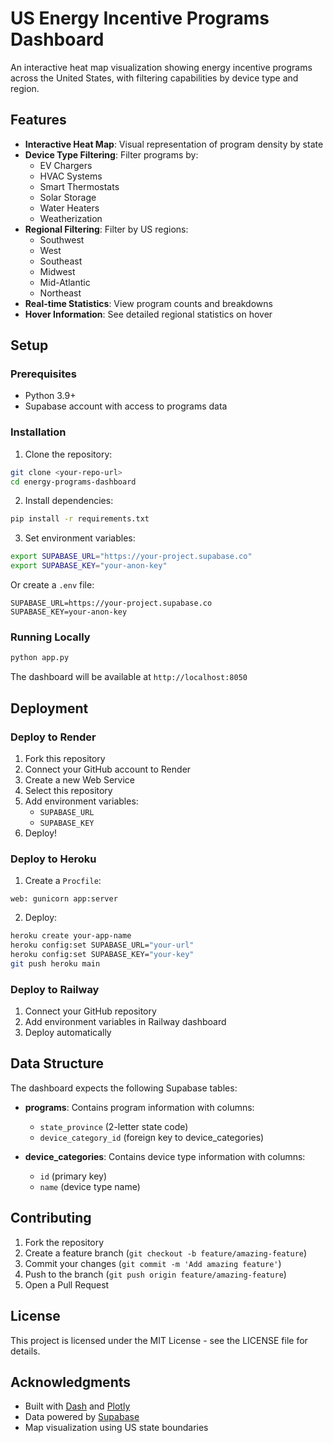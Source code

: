 # US Energy Incentive Programs Dashboard

An interactive heat map visualization showing energy incentive programs across the United States, with filtering capabilities by device type and region.

## Features

- **Interactive Heat Map**: Visual representation of program density by state
- **Device Type Filtering**: Filter programs by:
  - EV Chargers
  - HVAC Systems
  - Smart Thermostats
  - Solar Storage
  - Water Heaters
  - Weatherization
- **Regional Filtering**: Filter by US regions:
  - Southwest
  - West
  - Southeast
  - Midwest
  - Mid-Atlantic
  - Northeast
- **Real-time Statistics**: View program counts and breakdowns
- **Hover Information**: See detailed regional statistics on hover

## Setup

### Prerequisites

- Python 3.9+
- Supabase account with access to programs data

### Installation

1. Clone the repository:
```bash
git clone <your-repo-url>
cd energy-programs-dashboard
```

2. Install dependencies:
```bash
pip install -r requirements.txt
```

3. Set environment variables:
```bash
export SUPABASE_URL="https://your-project.supabase.co"
export SUPABASE_KEY="your-anon-key"
```

Or create a `.env` file:
```
SUPABASE_URL=https://your-project.supabase.co
SUPABASE_KEY=your-anon-key
```

### Running Locally

```bash
python app.py
```

The dashboard will be available at `http://localhost:8050`

## Deployment

### Deploy to Render

1. Fork this repository
2. Connect your GitHub account to Render
3. Create a new Web Service
4. Select this repository
5. Add environment variables:
   - `SUPABASE_URL`
   - `SUPABASE_KEY`
6. Deploy!

### Deploy to Heroku

1. Create a `Procfile`:
```
web: gunicorn app:server
```

2. Deploy:
```bash
heroku create your-app-name
heroku config:set SUPABASE_URL="your-url"
heroku config:set SUPABASE_KEY="your-key"
git push heroku main
```

### Deploy to Railway

1. Connect your GitHub repository
2. Add environment variables in Railway dashboard
3. Deploy automatically

## Data Structure

The dashboard expects the following Supabase tables:

- **programs**: Contains program information with columns:
  - `state_province` (2-letter state code)
  - `device_category_id` (foreign key to device_categories)
  
- **device_categories**: Contains device type information with columns:
  - `id` (primary key)
  - `name` (device type name)

## Contributing

1. Fork the repository
2. Create a feature branch (`git checkout -b feature/amazing-feature`)
3. Commit your changes (`git commit -m 'Add amazing feature'`)
4. Push to the branch (`git push origin feature/amazing-feature`)
5. Open a Pull Request

## License

This project is licensed under the MIT License - see the LICENSE file for details.

## Acknowledgments

- Built with [Dash](https://dash.plotly.com/) and [Plotly](https://plotly.com/)
- Data powered by [Supabase](https://supabase.com/)
- Map visualization using US state boundaries